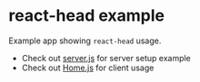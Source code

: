 # react-head example

Example app showing `react-head` usage.

- Check out [server.js](/example/src/server.js) for server setup example
- Check out [Home.js](/example/src/Home.js) for client usage
